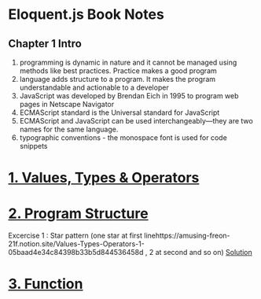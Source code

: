 # Eloquent.js Book Notes
## Chapter 1 Intro 
1. programming is dynamic in nature and it cannot be managed using methods like best practices. Practice makes a good program
2. language adds structure to a program. It makes the program understandable and actionable to a developer
3. JavaScript was developed by Brendan Eich in 1995 to program web pages in Netscape Navigator
4. ECMAScript standard is the Universal standard for JavaScript
5. ECMAScript and JavaScript can be used interchangeably—they are two names for the same language.
6. typographic conventions - the monospace font is used for code snippets

# [1. Values, Types & Operators](https://amusing-freon-21f.notion.site/Values-Types-Operators-1-05baad4e34c84398b33b5d844536458d)

# [2. Program Structure](https://www.notion.so/Program-Structure-8e4cb71cd6a1499a8bab4bc96b705f29)
Excercise 1 : Star pattern (one star at first linehttps://amusing-freon-21f.notion.site/Values-Types-Operators-1-05baad4e34c84398b33b5d844536458d , 2 at second and so on)
[Solution](https://replit.com/@Vaibhav18Matere/star-pattern-do-while-loop)

# [3. Function](https://amusing-freon-21f.notion.site/Function-aa9ed12642e04587b1c9129e5413f045)

